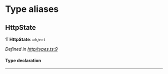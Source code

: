 

# Type aliases

<a id="httpstate"></a>

##  HttpState

**Ƭ HttpState**: *`object`*

*Defined in [http/types.ts:9](https://github.com/polkadot-js/api/blob/f7bd071/packages/rpc-provider/src/http/types.ts#L9)*

#### Type declaration

___

